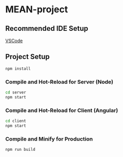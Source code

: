 # MEAN-project


## Recommended IDE Setup

[VSCode](https://code.visualstudio.com/) 


## Project Setup

```sh
npm install
```
### Compile and Hot-Reload for Server (Node)

```sh
cd server
npm start
```


### Compile and Hot-Reload for Client (Angular)

```sh
cd client
npm start
```

### Compile and Minify for Production

```sh
npm run build
```
